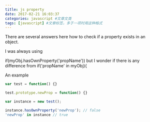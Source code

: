 ```yaml
---
title: js property
date: 2017-02-21 16:03:37
categories: javascript #文章文类
tags: [javascript] #文章标签，多于一项时用这种格式
---
```


There are several answers here how to check if a property exists in an object.

I was always using

if(myObj.hasOwnProperty('propName'))
but I wonder if there is any difference from
if('propName' in myObj){

<!--more-->

An example

``` js
var test = function() {}

test.prototype.newProp = function() {}

var instance = new test();

instance.hasOwnProperty('newProp'); // false
'newProp' in instance // true

```
